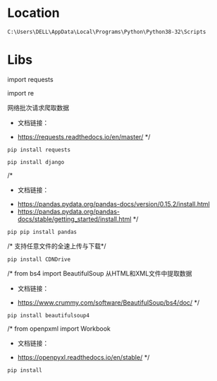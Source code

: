 # Location
```
C:\Users\DELL\AppData\Local\Programs\Python\Python38-32\Scripts
```

# Libs

import requests

import re

网络批次请求爬取数据

+ 文档链接：
- https://requests.readthedocs.io/en/master/
*/
```
pip install requests
```

```
pip install django
```

/*
+ 文档链接：
- https://pandas.pydata.org/pandas-docs/version/0.15.2/install.html
- https://pandas.pydata.org/pandas-docs/stable/getting_started/install.html
*/
```
pip pip install pandas
```

/* 支持任意文件的全速上传与下载*/
```
pip install CDNDrive
```

/*
from bs4 import BeautifulSoup
从HTML和XML文件中提取数据
+ 文档链接：
- https://www.crummy.com/software/BeautifulSoup/bs4/doc/
*/
```
pip install beautifulsoup4
```

/*
from openpxml import Workbook
+ 文档链接：
- https://openpyxl.readthedocs.io/en/stable/
*/
```
pip install 
```
